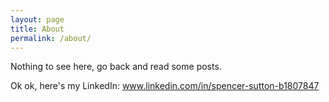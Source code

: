 ```yaml
---
layout: page
title: About
permalink: /about/
---
```


Nothing to see here, go back and read some posts.

Ok ok, here's my LinkedIn: www.linkedin.com/in/spencer-sutton-b1807847
